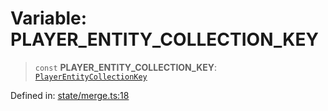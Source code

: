 # Variable: PLAYER\_ENTITY\_COLLECTION\_KEY

> `const` **PLAYER\_ENTITY\_COLLECTION\_KEY**: [`PlayerEntityCollectionKey`](../type-aliases/PlayerEntityCollectionKey.md)

Defined in: [state/merge.ts:18](https://github.com/benallfree/lab13/blob/c14b6cbe39823dfc265f5d26450ed040a344e64f/sdk/src/online/state/merge.ts#L18)
